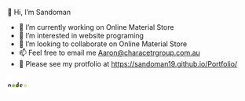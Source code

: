 👋 Hi, I’m Sandoman

- 🔭 I’m currently working on Online Material Store
- 👀 I’m interested in website programing
- 💞️ I’m looking to collaborate on Online Material Store
- 📫 Feel free to email me <a href="mailto:Aaron@characetrgroup.com.au">Aaron@characetrgroup.com.au</a>
- 💬 Please see my protfolio at <a href="https://sandoman19.github.io/Portfolio/" rel="nofollow">https://sandoman19.github.io/Portfolio/</a>
<img src="https://raw.githubusercontent.com/devicons/devicon/master/icons/nodejs/nodejs-original-wordmark.svg" alt="nodejs" width="40" height="40" style="max-width: 100%;">
